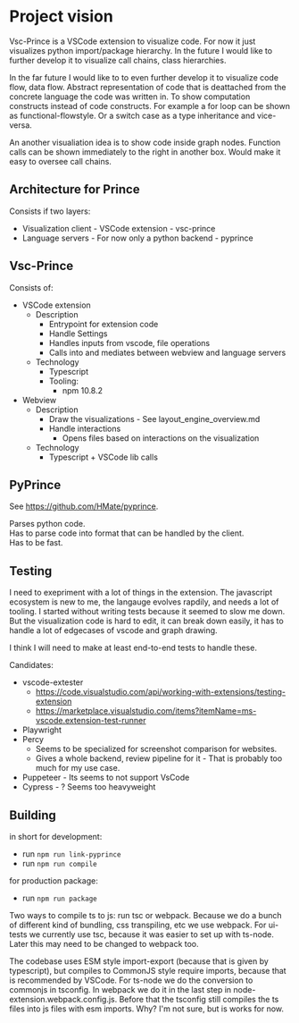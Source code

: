 # Project vision

Vsc-Prince is a VSCode extension to visualize code.
For now it just visualizes python import/package hierarchy.
In the future I would like to further develop it to visualize call chains, class hierarchies.

In the far future I would like to to even further develop it to visualize code flow, data flow. Abstract 
representation of code that is deattached from the concrete language the code was written in. To show computation 
constructs instead of code constructs. For example a for loop can be shown as functional-flowstyle. Or a switch case 
as a type inheritance and vice-versa.

An another visualiation idea is to show code inside graph nodes. Function calls can be shown immediately to the right 
in another box. Would make it easy to oversee call chains.

## Architecture for Prince

Consists if two layers:
- Visualization client - VSCode extension - vsc-prince
- Language servers - For now only a python backend - pyprince

## Vsc-Prince

Consists of:
- VSCode extension
    - Description
        - Entrypoint for extension code
        - Handle Settings
        - Handles inputs from vscode, file operations
        - Calls into and mediates between webview and language servers
    - Technology 
        - Typescript
        - Tooling:
            - npm 10.8.2
- Webview
    - Description
        - Draw the visualizations - See layout_engine_overview.md
        - Handle interactions
            - Opens files based on interactions on the visualization
    - Technology 
        - Typescript + VSCode lib calls

## PyPrince

See https://github.com/HMate/pyprince.

Parses python code.\
Has to parse code into format that can be handled by the client.\
Has to be fast.


## Testing

I need to exepriment with a lot of things in the extension. 
The javascript ecosystem is new to me, the langauge evolves rapdily, and needs a lot of tooling.
I started without writing tests because it seemed to slow me down.
But the visualization code is hard to edit, it can break down easily, it has to handle a lot of edgecases of vscode 
and graph drawing.

I think I will need to make at least end-to-end tests to handle these.

Candidates:
- vscode-extester
    - https://code.visualstudio.com/api/working-with-extensions/testing-extension
    - https://marketplace.visualstudio.com/items?itemName=ms-vscode.extension-test-runner
- Playwright
- Percy 
    - Seems to be specialized for screenshot comparison for websites.
    - Gives a whole backend, review pipeline for it - That is probably too 
        much for my use case.
- Puppeteer - Its seems to not support VsCode
- Cypress - ? Seems too heavyweight

## Building

in short for development:
- run `npm run link-pyprince`
- run `npm run compile`

for production package:
- run `npm run package`

Two ways to compile ts to js: run tsc or webpack.
Because we do a bunch of different kind of bundling, css transpiling, etc we use webpack.
For ui-tests we currently use tsc, because it was easier to set up with ts-node. Later this may need to be changed to webpack too.

The codebase uses ESM style import-export (because that is given by typescript), 
but compiles to CommonJS style require imports, because that is recommended by VSCode.
For ts-node we do the conversion to commonjs in tsconfig. 
In webpack we do it in the last step in node-extension.webpack.config.js.
Before that the tsconfig still compiles the ts files into js files with esm imports. Why? I'm not sure, but is works for now.
